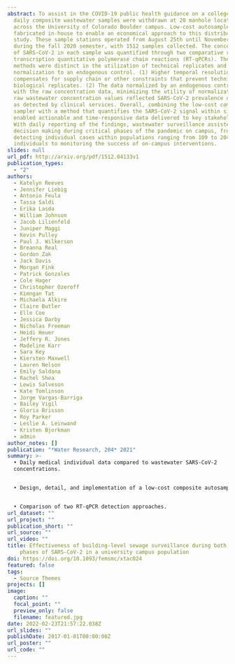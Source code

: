 ```yaml
---
abstract: To assist in the COVID-19 public health guidance on a college campus,
  daily composite wastewater samples were withdrawn at 20 manhole locations
  across the University of Colorado Boulder campus. Low-cost autosamplers were
  fabricated in-house to enable an economical approach to this distributed
  study. These sample stations operated from August 25th until November 23rd
  during the fall 2020 semester, with 1512 samples collected. The concentration
  of SARS-CoV-2 in each sample was quantified through two comparative reverse
  transcription quantitative polymerase chain reactions (RT-qPCRs). These
  methods were distinct in the utilization of technical replicates and
  normalization to an endogenous control. (1) Higher temporal resolution
  compensates for supply chain or other constraints that prevent technical or
  biological replicates. (2) The data normalized by an endogenous control agreed
  with the raw concentration data, minimizing the utility of normalization. The
  raw wastewater concentration values reflected SARS-CoV-2 prevalence on campus
  as detected by clinical services. Overall, combining the low-cost composite
  sampler with a method that quantifies the SARS-CoV-2 signal within six hours
  enabled actionable and time-responsive data delivered to key stakeholders.
  With daily reporting of the findings, wastewater surveillance assisted in
  decision making during critical phases of the pandemic on campus, from
  detecting individual cases within populations ranging from 109 to 2048
  individuals to monitoring the success of on-campus interventions.
slides: null
url_pdf: http://arxiv.org/pdf/1512.04133v1
publication_types:
  - "2"
authors:
  - Katelyn Reeves
  - Jennifer Liebig
  - Antonio Feula
  - Tassa Saldi
  - Erika Lasda
  - William Johnson
  - Jacob Lilienfeld
  - Juniper Maggi
  - Kevin Pulley
  - Paul J. Wilkerson
  - Breanna Real
  - Gordon Zak
  - Jack Davis
  - Morgan Fink
  - Patrick Gonzales
  - Cole Hager
  - Christopher Ozeroff
  - Kimngan Tat
  - Michaela Alkire
  - Claire Butler
  - Elle Coe
  - Jessica Darby
  - Nicholas Freeman
  - Heidi Heuer
  - Jeffery R. Jones
  - Madeline Karr
  - Sara Key
  - Kiersten Maxwell
  - Lauren Nelson
  - Emily Saldana
  - Rachel Shea
  - Lewis Salveson
  - Kate Tomlinson
  - Jorge Vargas-Barriga
  - Bailey Vigil
  - Gloria Brisson
  - Roy Parker
  - Leslie A. Leinwand
  - Kristen Bjorkman
  - admin
author_notes: []
publication: "*Water Research, 204* 2021"
summary: >-
  • Daily medical individual data compared to wastewater SARS-CoV-2
  concentrations.


  • Design, detail, and implementation of a low-cost composite autosampler.


  • Comparison of two RT-qPCR detection approaches.
url_dataset: ""
url_project: ""
publication_short: ""
url_source: ""
url_video: ""
title: Effectiveness of building-level sewage surveillance during both community-spread and sporadic-infection 
    phases of SARS-CoV-2 in a university campus population 
doi: https://doi.org/10.1093/femsmc/xtac024 
featured: false
tags:
  - Source Themes
projects: []
image:
  caption: ""
  focal_point: ""
  preview_only: false
  filename: featured.jpg
date: 2022-02-23T21:57:22.038Z
url_slides: ""
publishDate: 2017-01-01T00:00:00Z
url_poster: ""
url_code: ""
---
```

